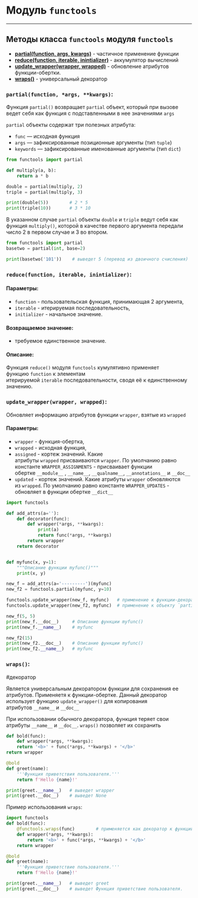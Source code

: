 # Модуль `functools`
***
## Методы класса `functools` модуля `functools`
- **[partial(function, args, kwargs)](#partial%20function%20args%20kwargs)** - частичное применение функции
- **[reduce(function, iterable, inintializer)](#reduce%20function%20iterable%20inintializer)** - аккумулятор вычислений
- **[update_wrapper(wrapper, wrapped)](#update_wrapper%20wrapper%20wrapped)** - обновление атрибутов функции-обертки. 
- **[wraps()](#wraps)** - универсальный декоратор

### `partial(function, *args, **kwargs)`:
Функция `partial()` возвращает `partial` объект, который при вызове ведет себя как функция c подставленными в нее значениями `args`

`partial` объекты содержат три полезных атрибута:
-   `func` — исходная функция
-   `args` — зафиксированные позиционные аргументы (тип `tuple`)
-   `keywords` — зафиксированные именованные аргументы (тип `dict`)

```python
from functools import partial

def multiply(a, b):
    return a * b

double = partial(multiply, 2)
triple = partial(multiply, 3)

print(double(5))        # 2 * 5
print(triple(10))       # 3 * 10
```

В указанном случае `partial` объекты `double` и `triple` ведут себя как функция `multiply()`, которой в качестве первого аргумента передали число 2 в первом случае и 3 во втором. 

```python
from functools import partial 
basetwo = partial(int, base=2) 

print(basetwo('101'))    # выведет 5 (перевод из двоичного счисления)
```

### `reduce(function, iterable, inintializer)`:
#### Параметры:

-   `function` - пользовательская функция, принимающая 2 аргумента,
-   `iterable` - итерируемая последовательность,
-   `initializer` - начальное значение.

#### Возвращаемое значение:
-   требуемое единственное значение.

#### Описание:

Функция `reduce()` модуля `functools` кумулятивно применяет функцию `function` к элементам итерируемой `iterable` последовательности, сводя её к единственному значению.

### `update_wrapper(wrapper, wrapped)`:
Обновляет информацию атрибутов функции `wrapper`, взятые из `wrapped`
#### Параметры:
-   `wrapper` - функция-обертка,
-   `wrapped` - исходная функция,
-   `assigned` - кортеж значений. Какие атрибуты `wrapped` присваиваются `wrapper`. По умолчанию равно константе `WRAPPER_ASSIGNMENTS` - присваивает функции обертке `__module__` , `__name__`, `__qualname__`, `__annotations__` и `__doc__` 
-   `updated` - кортеж значений. Какие атрибуты `wrapper` обновляются из `wrapped`. По умолчанию равно константе  `WRAPPER_UPDATES` - обновляет в функции обертке `__dict__`

```python
import functools

def add_attrs(a=''):
    def decorator(func):
        def wrapper(*args, **kwargs):
            print(a)
            return func(*args, **kwargs)
        return wrapper
    return decorator


def myfunc(x, y=1):
    """Описание функции myfunc()"""
    print(x, y)

new_f = add_attrs(a='---------')(myfunc)
new_f2 = functools.partial(myfunc, y=10)

functools.update_wrapper(new_f, myfunc)   # применение к функции-декоратору
functools.update_wrapper(new_f2, myfunc)  # применение к объекту `partial`

new_f(5, 5)
print(new_f.__doc__)     # Описание функции myfunc()
print(new_f.__name__)    # myfunc

new_f2(15)
print(new_f2.__doc__)    # Описание функции myfunc()
print(new_f2.__name__)   # myfunc
```


### `wraps()`:
#декоратор

Является универсальным декоратором функции для сохранения ее атрибутов. Применяетя к функции-обертке. Данный декоратор использует функцию `update_wrapper()` для копирования атрибутов `__name__` и `__doc__`

При использовании обычного декоратора, функция теряет свои атрибуты `__name__` и `__doc__`. `wraps()` позволяет их сохранить
```python
def bold(func): 
	def wrapper(*args, **kwargs): 
	return '<b>' + func(*args, **kwargs) + '</b>' 
return wrapper 

@bold 
def greet(name): 
	'''Функция приветствия пользователя.''' 
	return f'Hello {name}!' 

print(greet.__name__)   # выведет wrapper
print(greet.__doc__)    # выведет None
```

Пример использования `wraps`:
```python
import functools 
def bold(func): 
	@functools.wraps(func)        # применяется как декоратор к функции-обертке
	def wrapper(*args, **kwargs): 
		return '<b>' + func(*args, **kwargs) + '</b>' 
	return wrapper 

@bold 
def greet(name): 
	'''Функция приветствие пользователя.''' 
	return f'Hello {name}!' 

print(greet.__name__)   # выведет greet
print(greet.__doc__)    # выведет Функция приветствие пользователя.
```